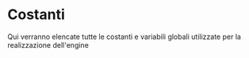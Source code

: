 # Costanti

Qui verranno elencate tutte le costanti e variabili globali utilizzate per la realizzazione dell'engine
